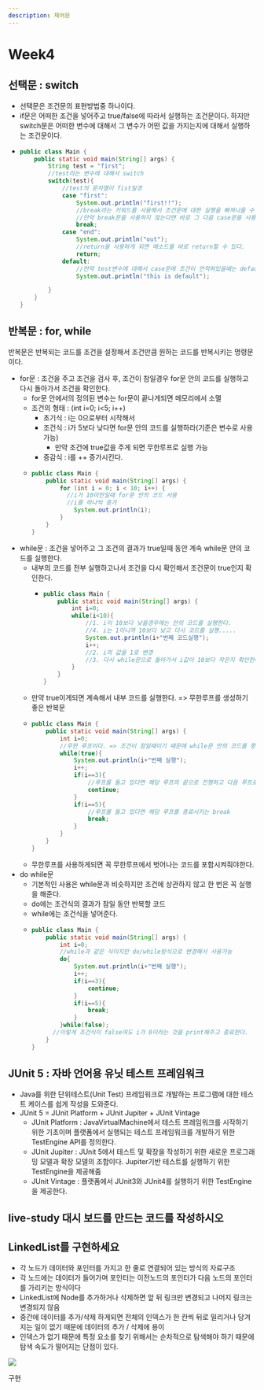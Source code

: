 ```yaml
---
description: 제어문
---
```


# Week4

## 선택문 : switch

* 선택문은 조건문의 표현방법중 하나이다.
* if문은 어떠한 조건을 넣어주고 true/false에 따라서 실행하는 조건문이다. 하지만 switch문은 어떠한 변수에 대해서 그 변수가 어떤 값을 가지는지에 대해서 실행하는 조건문이다.
* ```java
  public class Main {
      public static void main(String[] args) {
          String test = "first";
          //test라는 변수에 대해서 switch
          switch(test){
              //test의 문자열이 fist일경
              case "first":
                  System.out.println("first!!");
                  //break라는 키워드를 사용해서 조건문에 대한 실행을 빠져나올 수 있다.
                  //만약 break문을 사용하지 않는다면 바로 그 다음 case문을 사용하게 된다.
                  break;
              case "end":
                  System.out.println("out");
                  //return을 사용하게 되면 메소드를 바로 return할 수 있다.
                  return;
              default:
                  //만약 test변수에 대해서 case문에 조건이 안적혀있을때는 default부분을 실행한다.
                  System.out.println("this is default");

          }
      }
  }
  ```

## 반복문 : for, while

반복문은 반복되는 코드를 조건을 설정해서 조건만큼 원하는 코드를 반복시키는 명령문이다.

* for문 : 조건을 주고 조건을 검사 후, 조건이 참일경우 for문 안의 코드를 실행하고 다시 돌아가서 조건을 확인한다.
  * for문 안에서의 정의된 변수는 for문이 끝나게되면 메모리에서 소멸
  * 조건의 형태 : \(int i=0; i&lt;5; i++\)
    * 초기식 : i는 0으로부터 시작해서
    * 조건식 : i가 5보다 낮다면 for문 안의 코드를 실행하라\(기준은 변수로 사용가능\)
      * 만약 조건에 true값을 주게 되면 무한루프로 실행 가능
    * 증감식 :  i를 ++ 증가시킨다.
  * ```java
    public class Main {
        public static void main(String[] args) {
            for (int i = 0; i < 10; i++) {
              //i가 10미만일때 for문 안의 코드 사용
              //i를 하나씩 증가
                System.out.println(i);
            }
        }
    }
    ```
* while문 : 조건을 넣어주고 그 조건의 결과가 true일때 동안 계속 while문 안의 코드를 실행한다.
  * 내부의 코드를 전부 실행하고나서 조건을 다시 확인해서 조건문이 true인지 확인한다.
    * ```java
      public class Main {
          public static void main(String[] args) {
              int i=0;
              while(i<10){
                  //1. i이 10보다 낮을경우에는 안의 코드를 실행한다.
                  //4. i는 1이니까 10보다 낮고 다시 코드를 실행.....
                  System.out.println(i+"번째 코드실행");
                  i++;
                  //2. i의 값을 1로 변경
                  //3. 다시 while문으로 돌아가서 i값이 10보다 작은지 확인한다.
              }
          }
      }
      ```
  * 만약 true이게되면 계속해서 내부 코드를 실행한다. =&gt; 무한루프를 생성하기 좋은 반복문
  * ```java
    public class Main {
        public static void main(String[] args) {
            int i=0;
            //무한 루프이다. => 조건이 참일때이기 때문에 while문 안의 코드를 항상 실행
            while(true){
                System.out.println(i+"번째 실행");
                i++;
                if(i==3){
                    //루프를 돌고 있다면 해당 루프의 끝으로 진행하고 다음 루프로 넘어감 / continue이후의 문장은 실행되지 않는다.
                    continue;
                }
                if(i==5){
                    //루프를 돌고 있다면 해당 루프를 종료시키는 break
                    break;
                }
            }
        }
    }
    ```
  * 무한루프를 사용하게되면 꼭 무한루프에서 벗어나는 코드를 포함시켜줘야한다.
* do while문
  * 기본적인 사용은 while문과 비슷하지만 조건에 상관하지 않고 한 번은 꼭 실행을 해준다.
  * do에는 조건식의 결과가 참일 동안 반복할 코드
  * while에는 조건식을 넣어준다.
  * ```java
    public class Main {
        public static void main(String[] args) {
            int i=0;
            //while과 같은 식이지만 do/while방식으로 변경해서 사용가능
            do{
                System.out.println(i+"번째 실행");
                i++;
                if(i==3){
                    continue;
                }
                if(i==5){
                    break;
                }
            }while(false);
          //이렇게 조건식이 false여도 i가 0이라는 것을 print해주고 종료한다.
        }
    }
    ```

## JUnit 5 : 자바 언어용 유닛 테스트 프레임워크

* Java를 위한 단위테스트\(Unit Test\) 프레임워크로 개발하는 프로그램에 대한 테스트 케이스를 쉽게 작성을 도와준다.
* JUnit 5 = JUnit Platform + JUnit Jupiter + JUnit Vintage
  * JUnit Platform : JavaVirtualMachine에서 테스트 프레임워크를 시작하기 위한 기초이며 플랫폼에서 실행되는 테스트 프레임워크를 개발하기 위한 TestEngine API를 정의한다.
  * JUnit Jupiter : JUnit 5에서 테스트 및 확장을 작성하기 위한 새로운 프로그래밍 모델과 확장 모델의 조합이다. Jupiter기반 테스트를 실행하기 위한 TestEngine을 제공해줌
  * JUnit Vintage : 플랫폼에서 JUnit3와 JUnit4를 실행하기 위한 TestEngine을 제공한다.

## live-study 대시 보드를 만드는 코드를 작성하시오

## LinkedList를 구현하세요

* 각 노드가 데이터와 포인터를 가지고 한 줄로 연결되어 있는 방식의 자료구조
* 각 노드에는 데이터가 들어가며 포인터는 이전노드의 포인터가 다음 노드의 포인터를 가리키는 방식이다
* LinkedList에 Node를 추가하거나 삭제하면 앞 뒤 링크만 변경되고 나머지 링크는 변경되지 않음
* 중간에 데이터를 추가/삭제 하게되면 전체의 인덱스가 한 칸씩 뒤로 밀리거나 당겨지는 일이 없기 때문에 데이터의 추가 / 삭제에 용이
* 인덱스가 없기 때문에 특정 요소를 찾기 위해서는 순차적으로 탐색해야 하기 때문에 탐색 속도가 떨어지는 단점이 있다.

![](../.gitbook/assets/linkedlist.png)

구현

